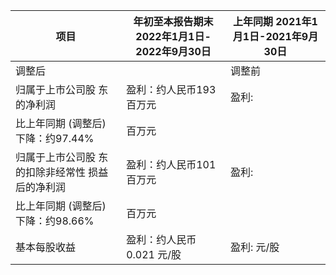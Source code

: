 | 项目 | 年初至本报告期末 2022年1月1日- 2022年9月30日 | 上年同期 2021年1月1日-2021年9月30日 |
| --- | --- | --- |
| 调整后 |  | 调整前 |
| 归属于上市公司股 东的净利润 | 盈利：约人民币193 百万元 | 盈利: | 人民币7,537 | 盈利: 人民币7,489 百万元 |
| 比上年同期 (调整后) 下降：约97.44% | 百万元 |
| 归属于上市公司股 东的扣除非经常性 损益后的净利润 | 盈利：约人民币101 百万元 | 盈利: | 人民币7,565 | 盈利： 人民币7,565 百万元 |
| 比上年同期 (调整后) 下降：约98.66% | 百万元 |
| 基本每股收益 | 盈利：约人民币0.021 元/股 | 盈利: 元/股 | 人民币0.801 | 盈利： 人民币0.796 元/股 |
